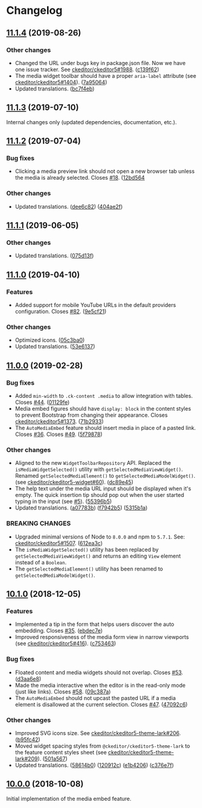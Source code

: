 Changelog
=========

## [11.1.4](https://github.com/ckeditor/ckeditor5-media-embed/compare/v11.1.3...v11.1.4) (2019-08-26)

### Other changes

* Changed the URL under bugs key in package.json file. Now we have one issue tracker. See [ckeditor/ckeditor5#1988](https://github.com/ckeditor/ckeditor5/issues/1988). ([c139f62](https://github.com/ckeditor/ckeditor5-media-embed/commit/c139f62))
* The media widget toolbar should have a proper `aria-label` attribute (see [ckeditor/ckeditor5#1404](https://github.com/ckeditor/ckeditor5/issues/1404)). ([7a95064](https://github.com/ckeditor/ckeditor5-media-embed/commit/7a95064))
* Updated translations. ([bc7f4eb](https://github.com/ckeditor/ckeditor5-media-embed/commit/bc7f4eb)) 


## [11.1.3](https://github.com/ckeditor/ckeditor5-media-embed/compare/v11.1.2...v11.1.3) (2019-07-10)

Internal changes only (updated dependencies, documentation, etc.).


## [11.1.2](https://github.com/ckeditor/ckeditor5-media-embed/compare/v11.1.1...v11.1.2) (2019-07-04)

### Bug fixes

* Clicking a media preview link should not open a new browser tab unless the media is already selected. Closes [#18](https://github.com/ckeditor/ckeditor5-media-embed/issues/18). ([12bd564](https://github.com/ckeditor/ckeditor5-media-embed/commit/12bd564)

### Other changes

* Updated translations. ([dee6c82](https://github.com/ckeditor/ckeditor5-media-embed/commit/dee6c82)) ([404ae2f](https://github.com/ckeditor/ckeditor5-media-embed/commit/404ae2f))


## [11.1.1](https://github.com/ckeditor/ckeditor5-media-embed/compare/v11.1.0...v11.1.1) (2019-06-05)

### Other changes

* Updated translations. ([075d13f](https://github.com/ckeditor/ckeditor5-media-embed/commit/075d13f))


## [11.1.0](https://github.com/ckeditor/ckeditor5-media-embed/compare/v11.0.0...v11.1.0) (2019-04-10)

### Features

* Added support for mobile YouTube URLs in the default providers configuration. Closes [#82](https://github.com/ckeditor/ckeditor5-media-embed/issues/82). ([9e5cf21](https://github.com/ckeditor/ckeditor5-media-embed/commit/9e5cf21))

### Other changes

* Optimized icons. ([05c3ba0](https://github.com/ckeditor/ckeditor5-media-embed/commit/05c3ba0))
* Updated translations. ([53e6137](https://github.com/ckeditor/ckeditor5-media-embed/commit/53e6137))


## [11.0.0](https://github.com/ckeditor/ckeditor5-media-embed/compare/v10.1.0...v11.0.0) (2019-02-28)

### Bug fixes

* Added `min-width` to `.ck-content .media` to allow integration with tables. Closes [#44](https://github.com/ckeditor/ckeditor5-media-embed/issues/44). ([01129fe](https://github.com/ckeditor/ckeditor5-media-embed/commit/01129fe))
* Media embed figures should have `display: block` in the content styles to prevent Bootstrap from changing their appearance. Closes [ckeditor/ckeditor5#1373](https://github.com/ckeditor/ckeditor5/issues/1373). ([71b2933](https://github.com/ckeditor/ckeditor5-media-embed/commit/71b2933))
* The `AutoMediaEmbed` feature should insert media in place of a pasted link. Closes [#36](https://github.com/ckeditor/ckeditor5-media-embed/issues/36). Closes [#49](https://github.com/ckeditor/ckeditor5-media-embed/issues/49). ([5f79878](https://github.com/ckeditor/ckeditor5-media-embed/commit/5f79878))

### Other changes

* Aligned to the new `WidgetToolbarRepository` API. Replaced the `isMediaWidgetSelected()` utility with `getSelectedMediaViewWidget()`. Renamed `getSelectedMediaElement()` to `getSelectedMediaModelWidget()`. (see [ckeditor/ckeditor5-widget#60](https://github.com/ckeditor/ckeditor5-widget/issues/60)). ([dc89e45](https://github.com/ckeditor/ckeditor5-media-embed/commit/dc89e45))
* The help text under the media URL input should be displayed when it's empty. The quick insertion tip should pop out when the user started typing in the input (see [#5](https://github.com/ckeditor/ckeditor5-media-embed/issues/5)). ([55396b5](https://github.com/ckeditor/ckeditor5-media-embed/commit/55396b5))
* Updated translations. ([a07783b](https://github.com/ckeditor/ckeditor5-media-embed/commit/a07783b)) ([f7942b5](https://github.com/ckeditor/ckeditor5-media-embed/commit/f7942b5)) ([5315b1a](https://github.com/ckeditor/ckeditor5-media-embed/commit/5315b1a))

### BREAKING CHANGES

* Upgraded minimal versions of Node to `8.0.0` and npm to `5.7.1`. See: [ckeditor/ckeditor5#1507](https://github.com/ckeditor/ckeditor5/issues/1507). ([612ea3c](https://github.com/ckeditor/ckeditor5-cloud-services/commit/612ea3c))
* The `isMediaWidgetSelected()` utility has been replaced by `getSelectedMediaViewWidget()` and returns an editing `View` element instead of a `Boolean`.
* The `getSelectedMediaElement()` utility has been renamed to `getSelectedMediaModelWidget()`.


## [10.1.0](https://github.com/ckeditor/ckeditor5-media-embed/compare/v10.0.0...v10.1.0) (2018-12-05)

### Features

* Implemented a tip in the form that helps users discover the auto embedding. Closes [#35](https://github.com/ckeditor/ckeditor5-media-embed/issues/35). ([ebdec7e](https://github.com/ckeditor/ckeditor5-media-embed/commit/ebdec7e))
* Improved responsiveness of the media form view in narrow viewports (see [ckeditor/ckeditor5#416](https://github.com/ckeditor/ckeditor5/issues/416)). ([c753463](https://github.com/ckeditor/ckeditor5-media-embed/commit/c753463))

### Bug fixes

* Floated content and media widgets should not overlap. Closes [#53](https://github.com/ckeditor/ckeditor5-media-embed/issues/53). ([d3aa6e8](https://github.com/ckeditor/ckeditor5-media-embed/commit/d3aa6e8))
* Made the media interactive when the editor is in the read-only mode (just like links). Closes [#58](https://github.com/ckeditor/ckeditor5-media-embed/issues/58). ([09c387a](https://github.com/ckeditor/ckeditor5-media-embed/commit/09c387a))
* The `AutoMediaEmbed` should not upcast the pasted URL if a media element is disallowed at the current selection. Closes [#47](https://github.com/ckeditor/ckeditor5-media-embed/issues/47). ([47092c6](https://github.com/ckeditor/ckeditor5-media-embed/commit/47092c6))

### Other changes

* Improved SVG icons size. See [ckeditor/ckeditor5-theme-lark#206](https://github.com/ckeditor/ckeditor5-theme-lark/issues/206). ([b95fc42](https://github.com/ckeditor/ckeditor5-media-embed/commit/b95fc42))
* Moved widget spacing styles from `@ckeditor/ckeditor5-theme-lark` to the feature content styles sheet (see [ckeditor/ckeditor5-theme-lark#209](https://github.com/ckeditor/ckeditor5-theme-lark/issues/209)). ([501a567](https://github.com/ckeditor/ckeditor5-media-embed/commit/501a567))
* Updated translations. ([58614b0](https://github.com/ckeditor/ckeditor5-media-embed/commit/58614b0)) ([120912c](https://github.com/ckeditor/ckeditor5-media-embed/commit/120912c)) ([e1b4206](https://github.com/ckeditor/ckeditor5-media-embed/commit/e1b4206)) ([c376e7f](https://github.com/ckeditor/ckeditor5-media-embed/commit/c376e7f))


## [10.0.0](https://github.com/ckeditor/ckeditor5-media-embed/tree/v10.0.0) (2018-10-08)

Initial implementation of the media embed feature.
